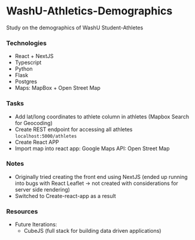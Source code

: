 # WashU-Athletics-Demographics
Study on the demographics of WashU Student-Athletes

### Technologies
- React + NextJS
- Typescript
- Python
- Flask
- Postgres
- Maps: MapBox + Open Street Map

### Tasks
- Add lat/long coordinates to athlete column in athletes (Mapbox Search for Geocoding)
- Create REST endpoint for accessing all athletes `localhost:5000/athletes`
- Create React APP
- Import map into react app: Google Maps API: Open Street Map


### Notes
- Originally tried creating the front end using NextJS (ended up running into bugs with React Leaflet -> not created with considerations for server side rendering)
- Switched to Create-react-app as a result

### Resources

- Future Iterations: 
    - CubeJS (full stack for building data driven applications)
